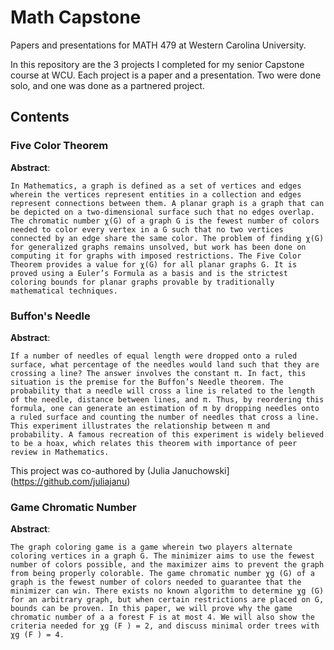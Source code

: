 # Math Capstone

Papers and presentations for MATH 479 at Western Carolina University.

In this repository are the 3 projects I completed for my senior Capstone course at WCU. Each project is a paper and a presentation. Two were done solo, and one was done as a partnered project.


## Contents

### Five Color Theorem

**Abstract**:
```
In Mathematics, a graph is defined as a set of vertices and edges wherein the vertices represent entities in a collection and edges represent connections between them. A planar graph is a graph that can be depicted on a two-dimensional surface such that no edges overlap. The chromatic number χ(G) of a graph G is the fewest number of colors needed to color every vertex in a G such that no two vertices connected by an edge share the same color. The problem of finding χ(G) for generalized graphs remains unsolved, but work has been done on computing it for graphs with imposed restrictions. The Five Color Theorem provides a value for χ(G) for all planar graphs G. It is proved using a Euler’s Formula as a basis and is the strictest coloring bounds for planar graphs provable by traditionally mathematical techniques.
```


### Buffon's Needle

**Abstract**:
```
If a number of needles of equal length were dropped onto a ruled surface, what percentage of the needles would land such that they are crossing a line? The answer involves the constant π. In fact, this situation is the premise for the Buffon’s Needle theorem. The probability that a needle will cross a line is related to the length of the needle, distance between lines, and π. Thus, by reordering this formula, one can generate an estimation of π by dropping needles onto a ruled surface and counting the number of needles that cross a line. This experiment illustrates the relationship between π and probability. A famous recreation of this experiment is widely believed to be a hoax, which relates this theorem with importance of peer review in Mathematics.
```

This project was co-authored by (Julia Januchowski](https://github.com/juliajanu)


### Game Chromatic Number

**Abstract**:
```
The graph coloring game is a game wherein two players alternate coloring vertices in a graph G. The minimizer aims to use the fewest number of colors possible, and the maximizer aims to prevent the graph from being properly colorable. The game chromatic number χg (G) of a graph is the fewest number of colors needed to guarantee that the minimizer can win. There exists no known algorithm to determine χg (G) for an arbitrary graph, but when certain restrictions are placed on G, bounds can be proven. In this paper, we will prove why the game chromatic number of a a forest F is at most 4. We will also show the criteria needed for χg (F ) = 2, and discuss minimal order trees with χg (F ) = 4.
```
